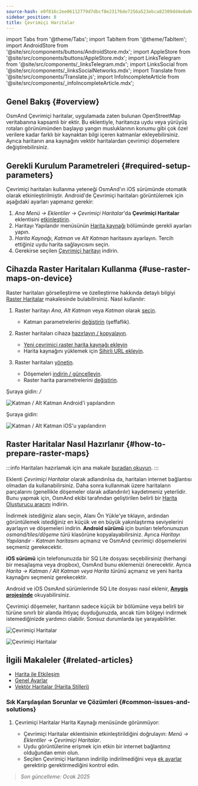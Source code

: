```yaml
---
source-hash: e0f816c2ee06112779d7dbcf8e23176de7256a523ebca82309dd4e8a0dd894d4
sidebar_position: 8
title: Çevrimiçi Haritalar
---
```

import Tabs from '@theme/Tabs';
import TabItem from '@theme/TabItem';
import AndroidStore from '@site/src/components/buttons/AndroidStore.mdx';
import AppleStore from '@site/src/components/buttons/AppleStore.mdx';
import LinksTelegram from '@site/src/components/_linksTelegram.mdx';
import LinksSocial from '@site/src/components/_linksSocialNetworks.mdx';
import Translate from '@site/src/components/Translate.js';
import InfoIncompleteArticle from '@site/src/components/_infoIncompleteArticle.mdx';



## Genel Bakış {#overview}

OsmAnd Çevrimiçi haritalar, uygulamada zaten bulunan OpenStreetMap veritabanına kapsamlı bir ektir. Bu eklentiyle, haritanıza uydu veya yürüyüş rotaları görünümünden başlayıp yangın musluklarının konumu gibi çok özel verilere kadar farklı bir kaynaktan bilgi içeren katmanlar ekleyebilirsiniz. Ayrıca haritanın ana kaynağını vektör haritalardan çevrimiçi döşemelere değiştirebilirsiniz.


## Gerekli Kurulum Parametreleri {#required-setup-parameters}

Çevrimiçi haritaları kullanma yeteneği OsmAnd'ın iOS sürümünde otomatik olarak etkinleştirilmiştir. Android'de Çevrimiçi haritaları görüntülemek için aşağıdaki ayarları yapmanız gerekir:

1. *Ana Menü → Eklentiler → Çevrimiçi Haritalar*'da **Çevrimiçi Haritalar** eklentisini [etkinleştirin](../plugins/index.md#enable--disable).
2. Haritayı Yapılandır menüsünün [Harita kaynağı](../map/raster-maps.md#select-raster-maps) bölümünde gerekli ayarları yapın.
3. *Harita Kaynağı*, *Katman* ve *Alt Katman* haritasını ayarlayın. Tercih ettiğiniz uydu harita sağlayıcısını seçin.
4. Gerekirse seçilen [Çevrimiçi haritayı](#how-to-prepare-raster-maps) indirin.


## Cihazda Raster Haritaları Kullanma {#use-raster-maps-on-device}

Raster haritaları görselleştirme ve özelleştirme hakkında detaylı bilgiyi [Raster Haritalar](../map/raster-maps.md) makalesinde bulabilirsiniz. Nasıl kullanılır:

1. Raster haritayı *Ana*, *Alt Katman* veya *Katman* olarak [seçin](../map/raster-maps.md#select-raster-maps).
    - Katman parametrelerini [değiştirin](../map/raster-maps.md#how-to-use-raster-maps) (şeffaflık).

2. Raster haritaları cihaza [hazırlayın / kopyalayın](../map/raster-maps.md#prepare--copy-raster-maps-to-device).
    - [Yeni çevrimiçi raster harita kaynağı ekleyin](../map/raster-maps.md#add-new-online-raster-map-source)
    - Harita kaynağını yüklemek için [Sihirli URL ekleyin](../map/raster-maps.md#magic-url-to-install-map-source).

3. Raster haritaları [yönetin](../map/raster-maps.md#manage-raster-maps).
    - Döşemeleri [indirin / güncelleyin](../map/raster-maps.md#download--update-tiles).
    - Raster harita parametrelerini [değiştirin](../map/raster-maps.md#change-raster-map-parameters).


<Tabs groupId="operating-systems" queryString="current-os">

<TabItem value="android" label="Android">  

Şuraya gidin: *<Translate android="true" ids="shared_string_menu,configure_map,layer_overlay"/> / <Translate android="true" ids="layer_underlay"/>*

![Katman / Alt Katman Android'i yapılandırın](@site/static/img/plugins/online-maps/config-underlay-overlay-android.png)

</TabItem>

<TabItem value="ios" label="iOS">  

Şuraya gidin: *<Translate ios="true" ids="shared_string_menu,configure_map,map_settings_overunder"/>*

![Katman / Alt Katman iOS'u yapılandırın](@site/static/img/plugins/online-maps/config-underlay-overlay-ios.png)

</TabItem>

</Tabs>


## Raster Haritalar Nasıl Hazırlanır {#how-to-prepare-raster-maps}

:::info
Haritaları hazırlamak için ana makale [buradan okuyun](https://docs.osmand.net/docs/technical/map-creation/create-offline-maps-yourself#raster-maps-advanced).
:::

Eklenti *Çevrimiçi Haritalar* olarak adlandırılsa da, haritaları internet bağlantısı olmadan da kullanabilirsiniz. Daha sonra kullanmak üzere haritaların parçalarını (genellikle döşemeler olarak adlandırılır) kaydetmeniz yeterlidir. Bunu yapmak için, OsmAnd ekibi tarafından geliştirilen belirli bir [Harita Oluşturucu aracını](http://download.osmand.net/latest-night-build/OsmAndMapCreator-main.zip) indirin.

İndirmek istediğiniz alanı seçin, Alanı Ön Yükle'ye tıklayın, ardından görüntülemek istediğiniz en küçük ve en büyük yakınlaştırma seviyelerini ayarlayın ve döşemeleri indirin.
<b>Android sürümü</b> için bunları telefonunuzun <i>osmand/tiles/*döşeme türü*</i> klasörüne kopyalayabilirsiniz. Ayrıca <i>Haritayı Yapılandır - Katman haritası</i>nı açmanız ve OsmAnd çevrimiçi döşemelerini seçmeniz gerekecektir.

<b>iOS sürümü</b> için telefonunuzda bir SQ Lite dosyası seçebilirsiniz (herhangi bir mesajlaşma veya dropbox), OsmAnd bunu eklemenizi önerecektir. Ayrıca <i>Harita → Katman / Alt Katman veya Harita türü</i>nü açmanız ve yeni harita kaynağını seçmeniz gerekecektir.

Android ve iOS OsmAnd sürümlerinde SQ Lite dosyası nasıl eklenir, <a href="https://anygis.ru/Web/Html/Osmand_en"><b>Anygis projesinde</b></a> okuyabilirsiniz.


Çevrimiçi döşemeler, haritanın sadece küçük bir bölümüne veya belirli bir türüne sınırlı bir alanda ihtiyaç duyduğunuzda, ancak tüm bölgeyi indirmek istemediğinizde yardımcı olabilir. Sonsuz durumlarda işe yarayabilirler.

![Çevrimiçi Haritalar](@site/static/img/plugins/online-maps/map_creator.jpg)

![Çevrimiçi Haritalar](@site/static/img/plugins/online-maps/map_creator_menu.jpg)


## İlgili Makaleler {#related-articles}

- [Harita ile Etkileşim](../../user/map/interact-with-map.md)
- [Genel Ayarlar](../../user/personal/global-settings.md)
- [Vektör Haritalar (Harita Stilleri)](../../user/map/vector-maps.md)

### Sık Karşılaşılan Sorunlar ve Çözümleri {#common-issues-and-solutions}

1. Çevrimiçi Haritalar Harita Kaynağı menüsünde görünmüyor:  
  
    - Çevrimiçi Haritalar eklentisinin etkinleştirildiğini doğrulayın: *Menü → Eklentiler → Çevrimiçi Haritalar*.  
    - Uydu görüntülerine erişmek için etkin bir internet bağlantınız olduğundan emin olun.  
    - Seçilen Çevrimiçi Haritanın indirilip indirilmediğini veya [ek ayarlar](../map/raster-maps.md#select-raster-maps) gerektirip gerektirmediğini kontrol edin.

> *Son güncelleme: Ocak 2025*